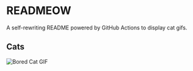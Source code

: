 # READMEOW

A self-rewriting README powered by GitHub Actions to display cat gifs.

## Cats

![Bored Cat GIF](https://media2.giphy.com/media/v1.Y2lkPTlhY2QwMmRhNGp2dGM1MWl5bW1zdnZrNXdxbG1tc3dyOGhjamkwamw3Zm1mZHF5ZyZlcD12MV9naWZzX3NlYXJjaCZjdD1n/mlvseq9yvZhba/200.gif)
